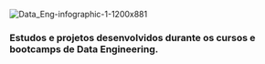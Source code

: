 ![Data_Eng-infographic-1-1200x881](https://user-images.githubusercontent.com/64717231/233179381-a286972e-405f-4b8e-a55f-a87cc5a85deb.jpeg)
### Estudos e projetos desenvolvidos durante os cursos e bootcamps de Data Engineering.

